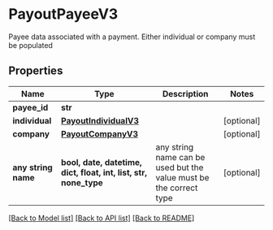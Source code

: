 # PayoutPayeeV3

Payee data associated with a payment. Either individual or company must be populated

## Properties
Name | Type | Description | Notes
------------ | ------------- | ------------- | -------------
**payee_id** | **str** |  | 
**individual** | [**PayoutIndividualV3**](PayoutIndividualV3.md) |  | [optional] 
**company** | [**PayoutCompanyV3**](PayoutCompanyV3.md) |  | [optional] 
**any string name** | **bool, date, datetime, dict, float, int, list, str, none_type** | any string name can be used but the value must be the correct type | [optional]

[[Back to Model list]](../README.md#documentation-for-models) [[Back to API list]](../README.md#documentation-for-api-endpoints) [[Back to README]](../README.md)


